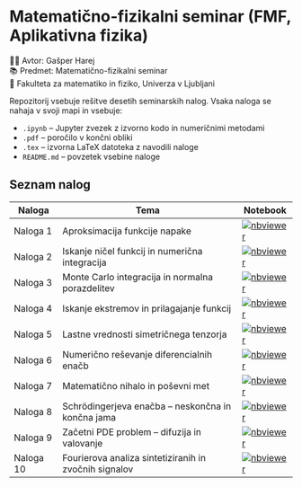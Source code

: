# Matematično-fizikalni seminar (FMF, Aplikativna fizika)

👨‍🎓 Avtor: Gašper Harej  
📚 Predmet: Matematično-fizikalni seminar  
🏫 Fakulteta za matematiko in fiziko, Univerza v Ljubljani

Repozitorij vsebuje rešitve desetih seminarskih nalog. Vsaka naloga se nahaja v svoji mapi in vsebuje:
- `.ipynb` – Jupyter zvezek z izvorno kodo in numeričnimi metodami
- `.pdf` – poročilo v končni obliki
- `.tex` – izvorna LaTeX datoteka z navodili naloge
- `README.md` – povzetek vsebine naloge

## Seznam nalog

| Naloga | Tema | Notebook |
|--------|------|----------|
| Naloga 1 | Aproksimacija funkcije napake | [![nbviewer](https://img.shields.io/badge/view-nbviewer-orange)](https://nbviewer.org/github/gasperharej/seminar-matematicna-fizika/blob/main/naloga01/gasper_harej_01.ipynb) |
| Naloga 2 | Iskanje ničel funkcij in numerična integracija | [![nbviewer](https://img.shields.io/badge/view-nbviewer-orange)](https://nbviewer.org/github/gasperharej/seminar-matematicna-fizika/blob/main/naloga02/gasper_harej_02.ipynb) |
| Naloga 3 | Monte Carlo integracija in normalna porazdelitev | [![nbviewer](https://img.shields.io/badge/view-nbviewer-orange)](https://nbviewer.org/github/gasperharej/seminar-matematicna-fizika/blob/main/naloga03/gasper_harej_03.ipynb) |
| Naloga 4 | Iskanje ekstremov in prilagajanje funkcij | [![nbviewer](https://img.shields.io/badge/view-nbviewer-orange)](https://nbviewer.org/github/gasperharej/seminar-matematicna-fizika/blob/main/naloga04/gasper_harej_04.ipynb) |
| Naloga 5 | Lastne vrednosti simetričnega tenzorja | [![nbviewer](https://img.shields.io/badge/view-nbviewer-orange)](https://nbviewer.org/github/gasperharej/seminar-matematicna-fizika/blob/main/naloga05/gasper_harej_05.ipynb) |
| Naloga 6 | Numerično reševanje diferencialnih enačb | [![nbviewer](https://img.shields.io/badge/view-nbviewer-orange)](https://nbviewer.org/github/gasperharej/seminar-matematicna-fizika/blob/main/naloga06/gasper_harej_06.ipynb) |
| Naloga 7 | Matematično nihalo in poševni met | [![nbviewer](https://img.shields.io/badge/view-nbviewer-orange)](https://nbviewer.org/github/gasperharej/seminar-matematicna-fizika/blob/main/naloga07/gasper_harej_07.ipynb) |
| Naloga 8 | Schrödingerjeva enačba – neskončna in končna jama | [![nbviewer](https://img.shields.io/badge/view-nbviewer-orange)](https://nbviewer.org/github/gasperharej/seminar-matematicna-fizika/blob/main/naloga08/gasper_harej_08.ipynb) |
| Naloga 9 | Začetni PDE problem – difuzija in valovanje | [![nbviewer](https://img.shields.io/badge/view-nbviewer-orange)](https://nbviewer.org/github/gasperharej/seminar-matematicna-fizika/blob/main/naloga09/gasper_harej_09.ipynb) |
| Naloga 10 | Fourierova analiza sintetiziranih in zvočnih signalov | [![nbviewer](https://img.shields.io/badge/view-nbviewer-orange)](https://nbviewer.org/github/gasperharej/seminar-matematicna-fizika/blob/main/naloga10/gasper_harej_10.ipynb) |
